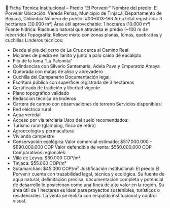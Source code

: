 📄 Ficha Técnica Institucional – Predio “El Porvenir”
Nombre del predio: El Porvenir
Ubicación: Vereda Peñas, Municipio de Tinjacá, Departamento de Boyacá, Colombia
Número de predio: #00-003-166
Área total registrada: 3 hectáreas (30.000 m²)
Área útil aprovechable: 1 hectárea (10.000 m²)
Fuente hídrica: Riachuelo natural que atraviesa el predio (~100 m de recorrido)
Topografía: Relieve mixto con zonas planas, lomas, quebradas y cuchillas
Linderos técnicos:
- Desde el pie del cerro de La Cruz cerca al Camino Real
- Mojones de piedra en llanito y junto a palo caído de eucalipto
- Filo de la loma “La Palomita”
- Colindancias con Silverio Santamaría, Adela Pava y Emperatriz Amaya
- Quebrada con matas de aliso y abrevadero
- Cuchilla del Campanario
Documentación legal:
- Escritura pública con superficie registrada de 3 hectáreas
- Certificado de tradición y libertad vigente
- Plano topográfico validado
- Redacción técnica de linderos
- Cartera de campo con observaciones de terreno
Servicios disponibles:
- Red eléctrica rural
- Agua veredal
- Acceso por vía terciaria
Usos del suelo recomendados:
- Turismo rural (glamping, finca de retiro)
- Agroecología y permacultura
- Vivienda campestre
- Conservación ecológica
Valor comercial estimado: $517.000.000 – $690.000.000 COP
Valor defendible de venta: $550.000.000 COP
Comparativos regionales:
- Villa de Leyva: $80.000 COP/m²
- Tinjacá: $55.000 COP/m²
- Sutamarchán: $45.000 COP/m²
Justificación institucional:
El predio El Porvenir cuenta con trazabilidad legal, técnica y ecológica. Su fuente de agua natural, delimitación precisa, documentación completa y potencial de desarrollo lo posicionan como una finca de alto valor en la región. Su área útil de 1 hectárea es ideal para proyectos sostenibles, turísticos o residenciales. La venta se realiza con respaldo institucional y control visual.
